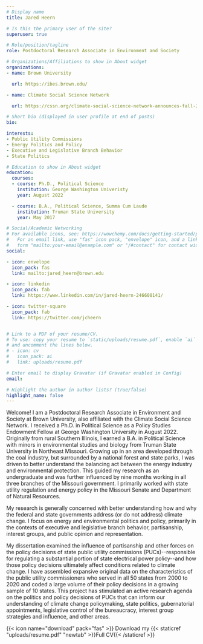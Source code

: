 ```yaml
---
# Display name
title: Jared Heern

# Is this the primary user of the site?
superuser: true

# Role/position/tagline
role: Postdoctoral Research Associate in Environment and Society

# Organizations/Affiliations to show in About widget
organizations:
- name: Brown University

  url: https://ibes.brown.edu/

- name: Climate Social Science Network

  url: https://cssn.org/climate-social-science-network-announces-fall-2022-postdoctoral-fellow-jared-heern/

# Short bio (displayed in user profile at end of posts)
bio: 

interests:
- Public Utility Commissions
- Energy Politics and Policy
- Executive and Legislative Branch Behavior
- State Politics

# Education to show in About widget
education:
  courses:
  - course: Ph.D., Political Science
    institution: George Washington Univeristy
    year: August 2022

  - course: B.A., Political Science, Summa Cum Laude
    institution: Truman State University
    year: May 2017

# Social/Academic Networking
# For available icons, see: https://wowchemy.com/docs/getting-started/page-builder/#icons
#   For an email link, use "fas" icon pack, "envelope" icon, and a link in the
#   form "mailto:your-email@example.com" or "/#contact" for contact widget.
social:

- icon: envelope
  icon_pack: fas
  link: mailto:jared_heern@brown.edu

- icon: linkedin
  icon_pack: fab
  link: https://www.linkedin.com/in/jared-heern-246608141/

- icon: twitter-square
  icon_pack: fab
  link: https://twitter.com/jcheern


# Link to a PDF of your resume/CV.
# To use: copy your resume to `static/uploads/resume.pdf`, enable `ai` icons in `params.toml`, 
# and uncomment the lines below.
# - icon: cv
#   icon_pack: ai
#   link: uploads/resume.pdf

# Enter email to display Gravatar (if Gravatar enabled in Config)
email: 

# Highlight the author in author lists? (true/false)
highlight_name: false
---
```


Welcome! I am a Postdoctoral Research Associate in Environment and Society at Brown University, also affiliated with the Climate Social Science Network. I received a Ph.D. in Political Science as a Policy Studies Endowment Fellow at George Washington University in August 2022. Originally from rural Southern Illinois, I earned a B.A. in Political Science with minors in environmental studies and biology from Truman State University in Northeast Missouri. Growing up in an area developed through the coal industry, but surrounded by a national forest and state parks, I was driven to better understand the balancing act between the energy industry and environmental protection. This guided my research as an undergraduate and was further influenced by nine months working in all three branches of the Missouri government. I primarily worked with state utility regulation and energy policy in the Missouri Senate and Department of Natural Resources. 

My research is generally concerned with better understanding how and why the federal and state governments address (or do not address) climate change. I focus on energy and environmental politics and policy, primarily in the contexts of executive and legislative branch behavior, partisanship, interest groups, and public opinion and representation. 

My dissertation examined the influence of partisanship and other forces on the policy decisions of state public utility commissions (PUCs)--responsible for regulating a substantial portion of state electrical power policy--and how those policy decisions ultimately affect conditions related to climate change. I have assembled expansive original data on the characteristics of the public utility commissioners who served in all 50 states from 2000 to 2020 and coded a large volume of their policy decisions in a growing sample of 10 states. This project has stimulated an active research agenda on the politics and policy decisions of PUCs that can inform our understanding of climate change policymaking, state politics, gubernatorial appointments, legislative control of the bureaucracy, interest group strategies and influence, and other areas. 

{{< icon name="download" pack="fas" >}} Download my {{< staticref "uploads/resume.pdf" "newtab" >}}Full CV{{< /staticref >}}